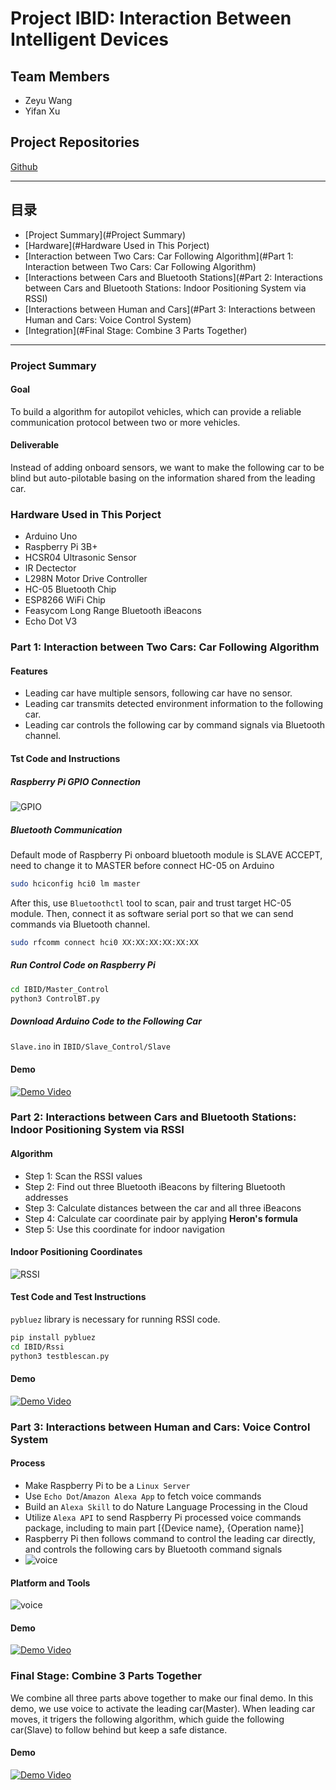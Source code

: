 # Project IBID: Interaction Between Intelligent Devices

## Team Members
* Zeyu Wang
* Yifan Xu

## Project Repositories
[Github](https://github.com/yifax/IBID "Check All Codes")
___

## 目录
* [Project Summary](#Project Summary)
* [Hardware](#Hardware Used in This Porject)
* [Interaction between Two Cars: Car Following Algorithm](#Part 1: Interaction between Two Cars: Car Following Algorithm)
* [Interactions between Cars and Bluetooth Stations](#Part 2: Interactions between Cars and Bluetooth Stations: Indoor Positioning System via RSSI)
* [Interactions between Human and Cars](#Part 3: Interactions between Human and Cars: Voice Control System)
* [Integration](#Final Stage: Combine 3 Parts Together)
___

### Project Summary
#### Goal
To build a algorithm for autopilot vehicles, which can provide a reliable communication protocol between two or more vehicles.
#### Deliverable
Instead of adding onboard sensors, we want to make the following car to be blind but auto-pilotable basing on the information shared from the leading car. 

### Hardware Used in This Porject
* Arduino Uno
* Raspberry Pi 3B+
* HCSR04 Ultrasonic Sensor
* IR Dectector
* L298N Motor Drive Controller
* HC-05 Bluetooth Chip
* ESP8266 WiFi Chip
* Feasycom Long Range Bluetooth iBeacons
* Echo Dot V3

### Part 1: Interaction between Two Cars: Car Following Algorithm

#### Features
* Leading car have multiple sensors, following car have no sensor.
* Leading car transmits detected environment information to the following car.
* Leading car controls the following car by command signals via Bluetooth channel.

#### Tst Code and Instructions

##### Raspberry Pi GPIO Connection
![GPIO](/Src/GPIO.png)

##### Bluetooth Communication
Default mode of Raspberry Pi onboard bluetooth module is SLAVE ACCEPT, need to change it to MASTER before connect HC-05 on Arduino
```bash
sudo hciconfig hci0 lm master
```
After this, use `Bluetoothctl` tool to scan, pair and trust target HC-05 module.
Then, connect it as software serial port so that we can send commands via Bluetooth channel.
```bash
sudo rfcomm connect hci0 XX:XX:XX:XX:XX:XX
```

##### Run Control Code on Raspberry Pi
```bash
cd IBID/Master_Control
python3 ControlBT.py
```
##### Download Arduino Code to the Following Car
`Slave.ino` in `IBID/Slave_Control/Slave`

#### Demo
[![Demo Video](/Src/Demo1.png)](https://www.youtube.com/watch?v=8CCx7NysUWU)



### Part 2: Interactions between Cars and Bluetooth Stations: Indoor Positioning System via RSSI

#### Algorithm
* Step 1: Scan the RSSI values
* Step 2: Find out three Bluetooth iBeacons by filtering Bluetooth addresses
* Step 3: Calculate distances between the car and all three iBeacons
* Step 4: Calculate car coordinate pair by applying **Heron's formula**
* Step 5: Use this coordinate for indoor navigation

#### Indoor Positioning Coordinates
![RSSI](/Src/RSSI.jpg)

#### Test Code and Test Instructions
`pybluez` library is necessary for running RSSI code.
```bash
pip install pybluez
cd IBID/Rssi
python3 testblescan.py
```

#### Demo
[![Demo Video](/Src/Demo2.png)](https://www.youtube.com/watch?v=4V5qMFQUmjc)


### Part 3: Interactions between Human and Cars: Voice Control System

#### Process
* Make Raspberry Pi to be a `Linux Server`
* Use `Echo Dot`/`Amazon Alexa App` to fetch voice commands
* Build an `Alexa Skill` to do Nature Language Processing in the Cloud
* Utilize `Alexa API` to send Raspberry Pi processed voice commands package, including to main part [{Device name}, {Operation name}]
* Raspberry Pi then follows command to control the leading car directly, and controls the following cars by Bluetooth command signals
* ![voice](/Src/alexa.png)

#### Platform and Tools
![voice](/Src/voice.png)

#### Demo
[![Demo Video](/Src/Demo3.png)](https://www.youtube.com/watch?v=NX05F57GPa4)


### Final Stage: Combine 3 Parts Together
We combine all three parts above together to make our final demo. In this demo, we use voice to activate the leading car(Master). When leading car moves, it trigers the following algorithm, which guide the following car(Slave) to follow behind but keep a safe distance.

#### Demo
[![Demo Video](/Src/Demo4.png)](https://www.youtube.com/watch?v=pV74apRyUJk)
